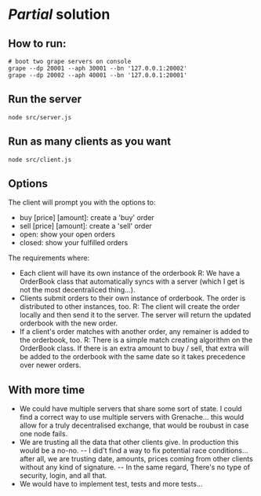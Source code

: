 # *Partial* solution


## How to run:
```
# boot two grape servers on console
grape --dp 20001 --aph 30001 --bn '127.0.0.1:20002'
grape --dp 20002 --aph 40001 --bn '127.0.0.1:20001'
```

## Run the server
```
node src/server.js
```

## Run as many clients as you want
```
node src/client.js
```

## Options
The client will prompt you with the options to:
- buy [price] [amount]: create a 'buy' order
- sell [price] [amount]: create a 'sell' order
- open: show your open orders
- closed: show your fulfilled  orders


The requirements where:
- Each client will have its own instance of the orderbook
	R: We have a OrderBook class that automatically syncs with a server (which I get is not the most decentraliced thing...).
- Clients submit orders to their own instance of orderbook. The order is distributed to other instances, too.
	R: The client will create the order locally and then send it to the server. The server will return the updated orderbook with the new order.
- If a client's order matches with another order, any remainer is added to the orderbook, too.
	R: There is a simple match creating algorithm on the OrderBook class. If there is an extra amount to buy / sell, that extra will be added to the orderbook with the same date so it takes precedence over newer orders.
	
	
## With more time
- We could have multiple servers that share some sort of state. I could find a correct way to use multiple servers with Grenache... this would allow for a truly decentralised exchange, that would be roubust in case one node fails.
- We are trusting all the data that other clients give. In production this would be a no-no.
-- I did't find a way to fix potential race conditions... after all, we are trusting date, amounts, prices coming from other clients without any kind of signature.
-- In the same regard, There's no type of security, login, and all that.
- We would have to implement test, tests and more tests...
 